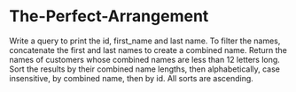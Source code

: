 # The-Perfect-Arrangement

Write a query to print the id, first_name and last name. To filter the names, concatenate the first and last names to create a combined name. Return the names of customers whose combined names are less than 12 letters long. Sort the results by their combined name lengths, then alphabetically, case insensitive, by combined name, then by id. All sorts are ascending.
